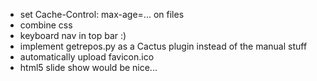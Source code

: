 * set Cache-Control: max-age=... on files
* combine css
* keyboard nav in top bar :)
* implement getrepos.py as a Cactus plugin instead of the manual stuff
* automatically upload favicon.ico
* html5 slide show would be nice...
